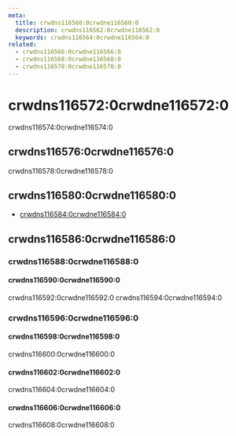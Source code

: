 ```yaml
---
meta:
  title: crwdns116560:0crwdne116560:0
  description: crwdns116562:0crwdne116562:0
  keywords: crwdns116564:0crwdne116564:0
related:
  - crwdns116566:0crwdne116566:0
  - crwdns116568:0crwdne116568:0
  - crwdns116570:0crwdne116570:0
---
```


# crwdns116572:0crwdne116572:0

crwdns116574:0crwdne116574:0

<entry-ad />

## crwdns116576:0crwdne116576:0

crwdns116578:0crwdne116578:0

<example file="v-subheader/usage" />

## crwdns116580:0crwdne116580:0

- [crwdns116584:0crwdne116584:0](crwdns116582:0crwdne116582:0)

## crwdns116586:0crwdne116586:0

### crwdns116588:0crwdne116588:0

#### crwdns116590:0crwdne116590:0

crwdns116592:0crwdne116592:0 crwdns116594:0crwdne116594:0

<example file="v-subheader/prop-inset" />

### crwdns116596:0crwdne116596:0

#### crwdns116598:0crwdne116598:0

crwdns116600:0crwdne116600:0

<example file="v-subheader/misc-grid" />

#### crwdns116602:0crwdne116602:0

crwdns116604:0crwdne116604:0

<example file="v-subheader/misc-menu" />

#### crwdns116606:0crwdne116606:0

crwdns116608:0crwdne116608:0

<example file="v-subheader/misc-social-media" />

<backmatter />
